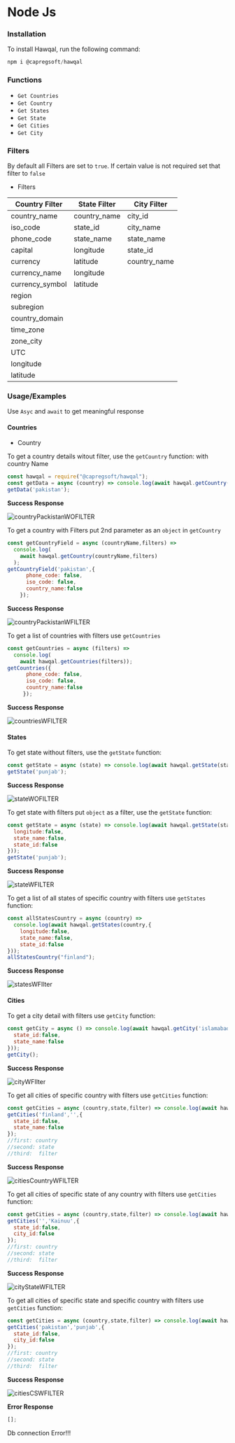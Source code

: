 # Node Js

### Installation

To install Hawqal, run the following command:

```js
npm i @capregsoft/hawqal
```

### Functions

- `Get Countries`
- `Get Country`
- `Get States`
- `Get State`
- `Get Cities`
- `Get City`

### Filters
By default all Filters are set to `true`. If certain value is not required set that filter to `false`
- Filters

|   Country Filter      |State Filter   |City Filter
|----------             |----------     |----------
|country_name           |country_name   |city_id
|iso_code               |state_id       |city_name
|phone_code             |state_name     |state_name
|capital                |longitude      |state_id
|currency               |latitude       |country_name
|currency_name                          |longitude
|currency_symbol                        |latitude
|region
|subregion
|country_domain
|time_zone
|zone_city
|UTC
|longitude
|latitude

### Usage/Examples

Use `Asyc` and `await` to get meaningful response

#### Countries
  - Country

To get a country details witout filter, use the `getCountry` function: with country Name

```js
const hawqal = require("@capregsoft/hawqal");
const getData = async (country) => console.log(await hawqal.getCountry(country));
getData('pakistan');
```
<span style="font-weight:bold;"> Success Response</span>

![countryPackistanWOFILTER](https://user-images.githubusercontent.com/28805723/211772509-962aab93-e085-4ef1-841d-aa4598d56d0d.png)


To get a country with  Filters put 2nd parameter as an `object` in `getCountry`

```js
const getCountryField = async (countryName,filters) =>
  console.log(
    await hawqal.getCountry(countryName,filters)
  );
getCountryField('pakistan',{
      phone_code: false,
      iso_code: false,
      country_name:false
    });
```
<span style="font-weight:bold;"> Success Response</span>

![countryPackistanWFILTER](https://user-images.githubusercontent.com/28805723/211772986-b2a8524e-b5cd-4dba-ad07-c9dccbfc9b3b.png)


To get a list of countries with filters use `getCountries`

```js
const getCountries = async (filters) =>
  console.log(
    await hawqal.getCountries(filters));
getCountries({
      phone_code: false,
      iso_code: false,
      country_name:false
     });
```

<span style="font-weight:bold;"> Success Response</span>

![countriesWFILTER](https://user-images.githubusercontent.com/28805723/211773831-7958ce2b-1314-402c-ab5b-1f2340f00a6a.png)

#### States

To get state without filters, use the `getState` function:

```js
const getState = async (state) => console.log(await hawqal.getState(state));
getState('punjab');
```

<span style="font-weight:bold;"> Success Response</span>

![stateWOFILTER](https://user-images.githubusercontent.com/28805723/211774499-c3cefb11-c95a-4190-9ba0-412d9be3b636.png)


To get state with filters put `object` as a filter, use the `getState` function:

```js
const getState = async (state) => console.log(await hawqal.getState(state,{
  longitude:false,
  state_name:false,
  state_id:false
}));
getState('punjab');
```

<span style="font-weight:bold;"> Success Response</span>

![stateWFILTER](https://user-images.githubusercontent.com/28805723/211774555-dece10d3-4839-476c-aa72-3eb8a1acadf7.png)


To get a list of all states of specific country with filters use `getStates` function:

```js
const allStatesCountry = async (country) =>
  console.log(await hawqal.getStates(country,{
    longitude:false,
    state_name:false,
    state_id:false
}));
allStatesCountry("finland");
```

<span style="font-weight:bold;"> Success Response</span>

![statesWFIlter](https://user-images.githubusercontent.com/28805723/211774859-5b68702f-f4d6-45b7-95a6-da48c66e2211.png)


#### Cities 

To get a city detail with filters use `getCity` function:

```js
const getCity = async () => console.log(await hawqal.getCity('islamabad',{
  state_id:false,
  state_name:false
}));
getCity();
```

<span style="font-weight:bold;"> Success Response</span>

![cityWFIlter](https://user-images.githubusercontent.com/28805723/211774997-fcdf4ff3-94a7-458d-b8b6-58bc16d0f536.png)


To get all cities of specific country with filters use `getCities` function:

```js
const getCities = async (country,state,filter) => console.log(await hawqal.getCities(country,state,filter));
getCities('finland','',{
  state_id:false,
  state_name:false
});
//first: country
//second: state
//third:  filter
```

<span style="font-weight:bold;"> Success Response</span>

![citiesCountryWFILTER](https://user-images.githubusercontent.com/28805723/211775158-2efa9b2c-178b-49cc-a046-743eea520bb1.png)


To get all cities of specific state of any country with filters use `getCities` function:

```js
const getCities = async (country,state,filter) => console.log(await hawqal.getCities(country,state,filter));
getCities('','Kainuu',{
  state_id:false,
  city_id:false
});
//first: country
//second: state
//third:  filter
```

<span style="font-weight:bold;"> Success Response</span>

![cityStateWFILTER](https://user-images.githubusercontent.com/28805723/211775218-d03268f5-9233-420a-ba48-e08c3ad16444.png)

To get all cities of specific state and specific country with filters use `getCities` function:

```js
const getCities = async (country,state,filter) => console.log(await hawqal.getCities(country,state,filter));
getCities('pakistan','punjab',{
  state_id:false,
  city_id:false
});
//first: country
//second: state
//third:  filter
```

<span style="font-weight:bold;"> Success Response</span>

![citiesCSWFILTER](https://user-images.githubusercontent.com/28805723/211775335-20fb01e5-07f1-4e3f-beae-15d6add996ea.png)


<span style="font-weight:bold;"> Error Response</span>

```js
[];
```

Db connection Error!!!
